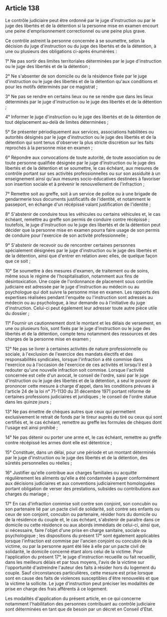 Article 138
----
Le contrôle judiciaire peut être ordonné par le juge d'instruction ou par le
juge des libertés et de la détention si la personne mise en examen encourt une
peine d'emprisonnement correctionnel ou une peine plus grave.

Ce contrôle astreint la personne concernée à se soumettre, selon la décision du
juge d'instruction ou du juge des libertés et de la détention, à une ou
plusieurs des obligations ci-après énumérées :

1° Ne pas sortir des limites territoriales déterminées par le juge d'instruction
ou le juge des libertés et de la détention ;

2° Ne s'absenter de son domicile ou de la résidence fixée par le juge
d'instruction ou le juge des libertés et de la détention qu'aux conditions et
pour les motifs déterminés par ce magistrat ;

3° Ne pas se rendre en certains lieux ou ne se rendre que dans les lieux
déterminés par le juge d'instruction ou le juge des libertés et de la détention
;

4° Informer le juge d'instruction ou le juge des libertés et de la détention de
tout déplacement au-delà de limites déterminées ;

5° Se présenter périodiquement aux services, associations habilitées ou
autorités désignés par le juge d'instruction ou le juge des libertés et de la
détention qui sont tenus d'observer la plus stricte discrétion sur les faits
reprochés à la personne mise en examen ;

6° Répondre aux convocations de toute autorité, de toute association ou de toute
personne qualifiée désignée par le juge d'instruction ou le juge des libertés et
de la détention et se soumettre, le cas échéant, aux mesures de contrôle portant
sur ses activités professionnelles ou sur son assiduité à un enseignement ainsi
qu'aux mesures socio-éducatives destinées à favoriser son insertion sociale et à
prévenir le renouvellement de l'infraction ;

7° Remettre soit au greffe, soit à un service de police ou à une brigade de
gendarmerie tous documents justificatifs de l'identité, et notamment le
passeport, en échange d'un récépissé valant justification de l'identité ;

8° S'abstenir de conduire tous les véhicules ou certains véhicules et, le cas
échéant, remettre au greffe son permis de conduire contre récépissé ; toutefois,
le juge d'instruction ou le juge des libertés et de la détention peut décider
que la personne mise en examen pourra faire usage de son permis de conduire pour
l'exercice de son activité professionnelle ;

9° S'abstenir de recevoir ou de rencontrer certaines personnes spécialement
désignées par le juge d'instruction ou le juge des libertés et de la détention,
ainsi que d'entrer en relation avec elles, de quelque façon que ce soit ;

10° Se soumettre à des mesures d'examen, de traitement ou de soins, même sous le
régime de l'hospitalisation, notamment aux fins de désintoxication. Une copie de
l'ordonnance de placement sous contrôle judiciaire est adressée par le juge
d'instruction au médecin ou au psychologue qui doit suivre la personne mise en
examen. Les rapports des expertises réalisées pendant l'enquête ou l'instruction
sont adressés au médecin ou au psychologue, à leur demande ou à l'initiative du
juge d'instruction. Celui-ci peut également leur adresser toute autre pièce
utile du dossier ;

11° Fournir un cautionnement dont le montant et les délais de versement, en une
ou plusieurs fois, sont fixés par le juge d'instruction ou le juge des libertés
et de la détention, compte tenu notamment des ressources et des charges de la
personne mise en examen ;

12° Ne pas se livrer à certaines activités de nature professionnelle ou sociale,
à l'exclusion de l'exercice des mandats électifs et des responsabilités
syndicales, lorsque l'infraction a été commise dans l'exercice ou à l'occasion
de l'exercice de ces activités et lorsqu'il est à redouter qu'une nouvelle
infraction soit commise. Lorsque l'activité concernée est celle d'un avocat, le
conseil de l'ordre, saisi par le juge d'instruction ou le juge des libertés et
de la détention, a seul le pouvoir de prononcer cette mesure à charge d'appel,
dans les conditions prévues à l'article 24 de la loi n° 71-1130 du 31 décembre
1971 portant réforme de certaines professions judiciaires et juridiques ; le
conseil de l'ordre statue dans les quinze jours ;

13° Ne pas émettre de chèques autres que ceux qui permettent exclusivement le
retrait de fonds par le tireur auprès du tiré ou ceux qui sont certifiés et, le
cas échéant, remettre au greffe les formules de chèques dont l'usage est ainsi
prohibé ;

14° Ne pas détenir ou porter une arme et, le cas échéant, remettre au greffe
contre récépissé les armes dont elle est détentrice ;

15° Constituer, dans un délai, pour une période et un montant déterminés par le
juge d'instruction ou le juge des libertés et de la détention, des sûretés
personnelles ou réelles ;

16° Justifier qu'elle contribue aux charges familiales ou acquitte régulièrement
les aliments qu'elle a été condamnée à payer conformément aux décisions
judiciaires et aux conventions judiciairement homologuées portant obligation de
verser des prestations, subsides ou contributions aux charges du mariage ;

17° En cas d'infraction commise soit contre son conjoint, son concubin ou son
partenaire lié par un pacte civil de solidarité, soit contre ses enfants ou ceux
de son conjoint, concubin ou partenaire, résider hors du domicile ou de la
résidence du couple et, le cas échéant, s'abstenir de paraître dans ce domicile
ou cette résidence ou aux abords immédiats de celui-ci, ainsi que, si
nécessaire, faire l'objet d'une prise en charge sanitaire, sociale ou
psychologique ; les dispositions du présent 17° sont également applicables
lorsque l'infraction est commise par l'ancien conjoint ou concubin de la
victime, ou par la personne ayant été liée à elle par un pacte civil de
solidarité, le domicile concerné étant alors celui de la victime. Pour
l'application du présent 17°, le juge d'instruction recueille ou fait
recueillir, dans les meilleurs délais et par tous moyens, l'avis de la victime
sur l'opportunité d'astreindre l'auteur des faits à résider hors du logement du
couple. Sauf circonstances particulières, cette mesure est prise lorsque sont en
cause des faits de violences susceptibles d'être renouvelés et que la victime la
sollicite. Le juge d'instruction peut préciser les modalités de prise en charge
des frais afférents à ce logement.

Les modalités d'application du présent article, en ce qui concerne notamment
l'habilitation des personnes contribuant au contrôle judiciaire sont déterminées
en tant que de besoin par un décret en Conseil d'Etat.
